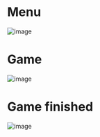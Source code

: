 # Menu
 ![image](https://user-images.githubusercontent.com/71222521/193274683-24e17f85-6dad-4f4f-be2e-03bd8f4db58a.png)
# Game
 ![image](https://user-images.githubusercontent.com/71222521/193274872-3cde648d-51d5-4eb6-824d-3634224148a9.png)
# Game finished
 ![image](https://user-images.githubusercontent.com/71222521/193275392-5c5721ad-6002-4ed3-be40-9d1eb4ed1715.png)
